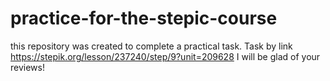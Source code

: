 # practice-for-the-stepic-course
this repository was created to complete a practical task.
Task by link https://stepik.org/lesson/237240/step/9?unit=209628
I will be glad of your reviews!
